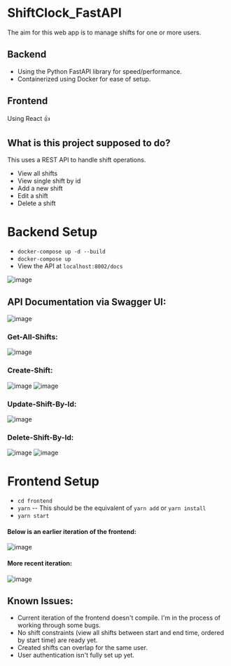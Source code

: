 # ShiftClock_FastAPI
The aim for this web app is to manage shifts for one or more users.

## Backend
* Using the Python FastAPI library for speed/performance.
* Containerized using Docker for ease of setup.

## Frontend
Using React 👍

## What is this project supposed to do?
This uses a REST API to handle shift operations.
* View all shifts
* View single shift by id
* Add a new shift
* Edit a shift
* Delete a shift

# Backend Setup
* ```docker-compose up -d --build```
* ```docker-compose up```
* View the API at `localhost:8002/docs`

![image](https://user-images.githubusercontent.com/31636206/125524502-11bc7e40-2289-4e57-896b-db001bb0e9db.png)

## API Documentation via Swagger UI:
![image](https://user-images.githubusercontent.com/31636206/125521109-ade0401e-9fae-4922-a0f2-d923969c93e8.png)

### Get-All-Shifts:
![image](https://user-images.githubusercontent.com/31636206/125522495-6c88ac36-8c0f-4053-9b6a-e9126b37d03f.png)

### Create-Shift:
![image](https://user-images.githubusercontent.com/31636206/125522787-031caf41-4fa6-49bc-86b6-ebcc803cb0b9.png)
![image](https://user-images.githubusercontent.com/31636206/125522830-f4f218b6-f8cc-4b4c-b38a-87515c223885.png)

### Update-Shift-By-Id:
![image](https://user-images.githubusercontent.com/31636206/125523060-7b817cc3-5ccd-4475-b5d9-42d17966fdd6.png)

### Delete-Shift-By-Id:
![image](https://user-images.githubusercontent.com/31636206/125523226-eeb6568b-7854-4007-8baa-00aad204fe55.png)
![image](https://user-images.githubusercontent.com/31636206/125523436-33a00df8-9ca2-45da-810a-f412fc29db3b.png)

# Frontend Setup
* ```cd frontend```
* ```yarn``` -- This should be the equivalent of `yarn add` or `yarn install`
* ```yarn start```

#### Below is an earlier iteration of the frontend:
![image](https://user-images.githubusercontent.com/31636206/125524830-597f3455-0ea4-49ac-be7e-7f88cc7c238e.png)

#### More recent iteration:
![image](https://user-images.githubusercontent.com/31636206/125524916-62421ee1-65f8-4d2e-9900-c8ac08567faa.png)

## Known Issues:
* Current iteration of the frontend doesn't compile. I'm in the process of working through some bugs.
* No shift constraints (view all shifts between start and end time, ordered by start time) are ready yet.
* Created shifts can overlap for the same user.
* User authentication isn't fully set up yet.

